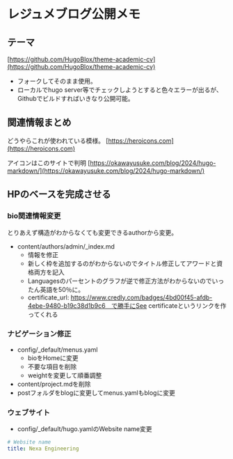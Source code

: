 # レジュメブログ公開メモ

## テーマ

[https://github.com/HugoBlox/theme-academic-cv](https://github.com/HugoBlox/theme-academic-cv)

- フォークしてそのまま使用。
- ローカルでhugo server等でチェックしようとすると色々エラーが出るが、Githubでビルドすればいきなり公開可能。

## 関連情報まとめ

どうやらこれが使われている模様。
[https://heroicons.com](https://heroicons.com)

アイコンはこのサイトで判明
[https://okawayusuke.com/blog/2024/hugo-markdown/](https://okawayusuke.com/blog/2024/hugo-markdown/)

## HPのベースを完成させる

### bio関連情報変更

とりあえず構造がわからなくても変更できるauthorから変更。

- content/authors/admin/_index.md
  - 情報を修正
  - 新しく枠を追加するのがわからないのでタイトル修正してアワードと資格両方を記入
  - Languagesのパーセントのグラフが逆で修正方法がわからないのでいったん英語を50％に。
  - certificate_url: https://www.credly.com/badges/4bd00f45-afdb-4ebe-9480-b19c38d1b9c6　で勝手にSee certificateというリンクを作ってくれる

### ナビゲーション修正

- config/_default/menus.yaml
  - bioをHomeに変更
  - 不要な項目を削除
  - weightを変更して順番調整
- content/project.mdを削除
- postフォルダをblogに変更してmenus.yamlもblogに変更

### ウェブサイト

- config/_default/hugo.yamlのWebsite name変更

```yaml
# Website name
title: Nexa Engineering
```